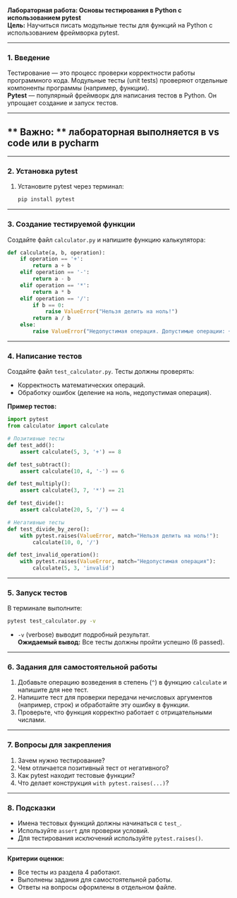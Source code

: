 **Лабораторная работа: Основы тестирования в Python с использованием pytest**  
**Цель:** Научиться писать модульные тесты для функций на Python с использованием фреймворка pytest.

---

### **1. Введение**  
Тестирование — это процесс проверки корректности работы программного кода. Модульные тесты (unit tests) проверяют отдельные компоненты программы (например, функции).  
**Pytest** — популярный фреймворк для написания тестов в Python. Он упрощает создание и запуск тестов.

---
## ** Важно: ** лабораторная выполняется в vs code или в pycharm
---

### **2. Установка pytest**  
1. Установите pytest через терминал:  
   ```bash
   pip install pytest
   ```

---

### **3. Создание тестируемой функции**  
Создайте файл `calculator.py` и напишите функцию калькулятора:  
```python
def calculate(a, b, operation):
    if operation == '+':
        return a + b
    elif operation == '-':
        return a - b
    elif operation == '*':
        return a * b
    elif operation == '/':
        if b == 0:
            raise ValueError("Нельзя делить на ноль!")
        return a / b
    else:
        raise ValueError("Недопустимая операция. Допустимые операции: +, -, *, /")
```

---

### **4. Написание тестов**  
Создайте файл `test_calculator.py`. Тесты должны проверять:  
- Корректность математических операций.  
- Обработку ошибок (деление на ноль, недопустимая операция).  

**Пример тестов:**  
```python
import pytest
from calculator import calculate

# Позитивные тесты
def test_add():
    assert calculate(5, 3, '+') == 8

def test_subtract():
    assert calculate(10, 4, '-') == 6

def test_multiply():
    assert calculate(3, 7, '*') == 21

def test_divide():
    assert calculate(20, 5, '/') == 4

# Негативные тесты
def test_divide_by_zero():
    with pytest.raises(ValueError, match="Нельзя делить на ноль!"):
        calculate(10, 0, '/')

def test_invalid_operation():
    with pytest.raises(ValueError, match="Недопустимая операция"):
        calculate(5, 3, 'invalid')
```

---

### **5. Запуск тестов**  
В терминале выполните:  
```bash
pytest test_calculator.py -v
```  
- `-v` (verbose) выводит подробный результат.  
**Ожидаемый вывод:** Все тесты должны пройти успешно (6 passed).

---

### **6. Задания для самостоятельной работы**  
1. Добавьте операцию возведения в степень (`^`) в функцию `calculate` и напишите для нее тест.  
2. Напишите тест для проверки передачи нечисловых аргументов (например, строк) и обработайте эту ошибку в функции.  
3. Проверьте, что функция корректно работает с отрицательными числами.

---

### **7. Вопросы для закрепления**  
1. Зачем нужно тестирование?  
2. Чем отличается позитивный тест от негативного?  
3. Как pytest находит тестовые функции?  
4. Что делает конструкция `with pytest.raises(...)`?

---

### **8. Подсказки**  
- Имена тестовых функций должны начинаться с `test_`.  
- Используйте `assert` для проверки условий.  
- Для тестирования исключений используйте `pytest.raises()`.

---

**Критерии оценки:**  
- Все тесты из раздела 4 работают.  
- Выполнены задания для самостоятельной работы.  
- Ответы на вопросы оформлены в отдельном файле.

